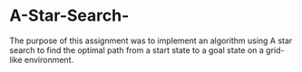 # A-Star-Search-
The purpose of this assignment was to implement an algorithm using A star search to find the optimal path from a start state to a goal state on a grid-like environment.
